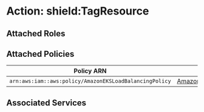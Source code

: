 # Action: shield:TagResource

## Attached Roles

## Attached Policies

| Policy ARN | Policy Name |
|------------|-------------|
| `arn:aws:iam::aws:policy/AmazonEKSLoadBalancingPolicy` | [AmazonEKSLoadBalancingPolicy](../policies.md#amazoneksloadbalancingpolicy) |

## Associated Services

